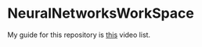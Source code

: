 # NeuralNetworksWorkSpace

My guide for this repository is [this](https://www.youtube.com/playlist?list=PLRqwX-V7Uu6aCibgK1PTWWu9by6XFdCfh) video list.
